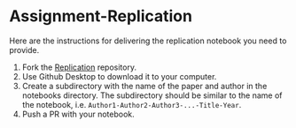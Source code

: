 # Assignment-Replication

Here are the instructions for delivering the replication notebook you need to provide.

1. Fork the [Replication](https://github.com/econgrowth/Replications) repository.
2. Use Github Desktop to download it to your computer.
3. Create a subdirectory with the name of the paper and author in the notebooks directory. The subdirectory should be similar to the name of the notebook, i.e. ``Author1-Author2-Author3-...-Title-Year``.
4. Push a PR with your notebook.
